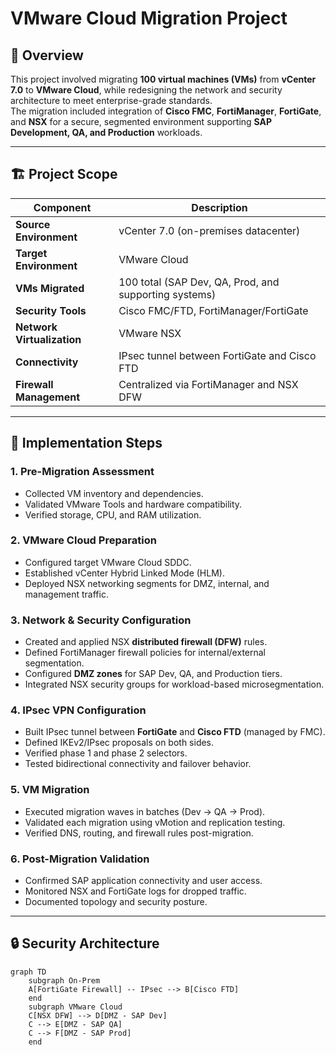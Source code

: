# VMware Cloud Migration Project

## 🧭 Overview
This project involved migrating **100 virtual machines (VMs)** from **vCenter 7.0** to **VMware Cloud**, while redesigning the network and security architecture to meet enterprise-grade standards.  
The migration included integration of **Cisco FMC**, **FortiManager**, **FortiGate**, and **NSX** for a secure, segmented environment supporting **SAP Development, QA, and Production** workloads.

---

## 🏗️ Project Scope

| Component | Description |
|------------|--------------|
| **Source Environment** | vCenter 7.0 (on-premises datacenter) |
| **Target Environment** | VMware Cloud |
| **VMs Migrated** | 100 total (SAP Dev, QA, Prod, and supporting systems) |
| **Security Tools** | Cisco FMC/FTD, FortiManager/FortiGate |
| **Network Virtualization** | VMware NSX |
| **Connectivity** | IPsec tunnel between FortiGate and Cisco FTD |
| **Firewall Management** | Centralized via FortiManager and NSX DFW |

---

## 🔧 Implementation Steps

### 1. Pre-Migration Assessment
- Collected VM inventory and dependencies.
- Validated VMware Tools and hardware compatibility.
- Verified storage, CPU, and RAM utilization.

### 2. VMware Cloud Preparation
- Configured target VMware Cloud SDDC.
- Established vCenter Hybrid Linked Mode (HLM).
- Deployed NSX networking segments for DMZ, internal, and management traffic.

### 3. Network & Security Configuration
- Created and applied NSX **distributed firewall (DFW)** rules.
- Defined FortiManager firewall policies for internal/external segmentation.
- Configured **DMZ zones** for SAP Dev, QA, and Production tiers.
- Integrated NSX security groups for workload-based microsegmentation.

### 4. IPsec VPN Configuration
- Built IPsec tunnel between **FortiGate** and **Cisco FTD** (managed by FMC).
- Defined IKEv2/IPsec proposals on both sides.
- Verified phase 1 and phase 2 selectors.
- Tested bidirectional connectivity and failover behavior.

### 5. VM Migration
- Executed migration waves in batches (Dev → QA → Prod).
- Validated each migration using vMotion and replication testing.
- Verified DNS, routing, and firewall rules post-migration.

### 6. Post-Migration Validation
- Confirmed SAP application connectivity and user access.
- Monitored NSX and FortiGate logs for dropped traffic.
- Documented topology and security posture.

---

## 🔒 Security Architecture

```mermaid
graph TD
    subgraph On-Prem
    A[FortiGate Firewall] -- IPsec --> B[Cisco FTD]
    end
    subgraph VMware Cloud
    C[NSX DFW] --> D[DMZ - SAP Dev]
    C --> E[DMZ - SAP QA]
    C --> F[DMZ - SAP Prod]
    end
